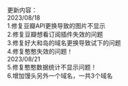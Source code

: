 更新内容：<br/>
2023/08/18<br/>
1.修复豆瓣API更换导致的图片不显示<br/>
2.修复豆瓣想看订阅插件失效的问题<br/>
3.修复好大和岛的域名更换导致试下的问题<br/>
4.修复憨憨失效的问题！<br/>
2023/08/21<br/>
5.修复憨憨数据统计不显示问题！<br/>
6.增加馒头另外一个域名，一共3个域名<br/>